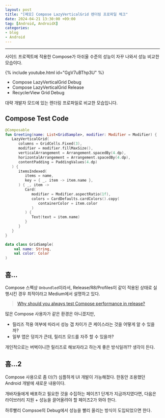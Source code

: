 ```yaml
---
layout: post
title: "[메모] Compose LazyVerticalGrid 렌더링 프로파일 체크"
date: 2024-04-21 13:30:00 +09:00
tag: [Android, AndroidX]
categories:
- blog
- Android
---
```


<!--more-->

------

사이드 프로젝트에 적용한 Compose가 아쉬울 수준의 성능이 자꾸 나와서 성능 비교한 모습이다.

{% include youtube.html id="GgV7uBThp3U" %}

- Compose LazyVerticalGrid Debug
- Compose LazyVerticalGrid Release
- RecyclerView Grid Debug

대략 개발자 모드에 있는 렌더링 프로파일로 비교한 모습입니다.

## Compose Test Code

```kotlin
@Composable
fun Greeting(name: List<GridSample>, modifier: Modifier = Modifier) {
   LazyVerticalGrid(
      columns = GridCells.Fixed(3),
      modifier = modifier.fillMaxSize(),
      verticalArrangement = Arrangement.spacedBy(4.dp),
      horizontalArrangement = Arrangement.spacedBy(4.dp),
      contentPadding = PaddingValues(4.dp)
   ) {
      itemsIndexed(
         items = name,
         key = { _, item -> item.name },
      ) { _, item ->
         Card(
            modifier = Modifier.aspectRatio(1f),
            colors = CardDefaults.cardColors().copy(
               containerColor = item.color
            )
         ) {
            Text(text = item.name)
         }
      }
   }
}

data class GridSample(
    val name: String,
    val color: Color
)
```

## 흠...

Compose 스펙상 `Unbundled`이라서, Release/R8/Profiles이 같이 적용된 상태로 실행시킨 경우 최적이라고 Medium에서 설명하고 있다.

> [Why should you always test Compose performance in release?](https://medium.com/androiddevelopers/why-should-you-always-test-compose-performance-in-release-4168dd0f2c71)

많은 Compose 사용자가 같은 환경은 아니겠지만,

- 릴리즈 적용 여부에 따라서 성능 갭 차이가 큰 케이스라는 것을 어떻게 알 수 있을까?
- 일부 앱은 덩치가 큰데, 릴리즈 모드를 자주 할 수 있을까?

개인적으로는 버벅이니깐 릴리즈로 해보자라고 하는게 좋은 방식일까?? 생각이 든다.

## 흠...2

Compose 사용으로 좀 더(?) 심플하게 UI 개발이 가능해졌다. 한동안 조용했던 Android 개발에 새로운 내용이다.

개바자들에게 배포하고 필요한 것을 수집하는 페이즈1 단계가 지금까지였다면, 다음은 라이브러리 지원 + 성능을 끌어올려야 할 페이즈2가 와야 한다.

하루빨리 Compsoe의 Debug에서 성능을 빨리 올리는 방식이 도입되었으면 한다.

